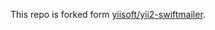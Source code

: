 This repo is forked form [yiisoft/yii2-swiftmailer](https://github.com/yiisoft/yii2-swiftmailer.git).
